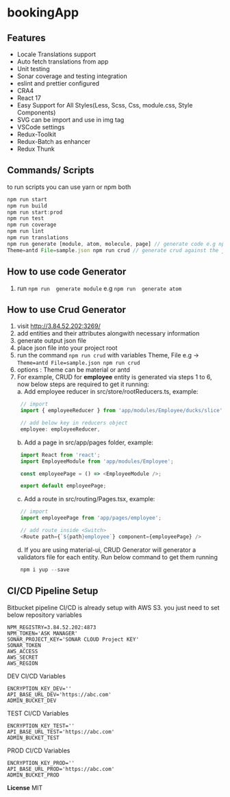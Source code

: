 
bookingApp
===================

Features
----------------------------------------------------------
- Locale Translations support
- Auto fetch translations from app
- Unit testing
- Sonar coverage and testing integration
- eslint and prettier configured
- CRA4
- React 17
- Easy Support for All Styles(Less, Scss, Css, module.css, Style Components)
- SVG can be import and use in img tag
- VSCode settings
- Redux-Toolkit
- Redux-Batch as enhancer
- Redux Thunk

Commands/ Scripts
----------------------------------------------------------
to run scripts you can use yarn or npm both
```javascript
npm run start
npm run build
npm run start:prod
npm run test
npm run coverage
npm run lint
npm run translations
npm run generate [module, atom, molecule, page] // generate code e.g npm run generate module
Theme=antd File=sample.json npm run crud // generate crud against the json file

```
## How to use code Generator
1. run `npm run  generate module` e.g `npm run  generate atom` 

## How to use Crud Generator
1. visit http://3.84.52.202:3269/
2. add entities and their attributes alongwith necessary information
3. generate output json file
4. place json file into your project root
5. run the command `npm run crud` with variables Theme, File e.g -> `Theme=antd File=sample.json npm run crud`
6. options : Theme can be material or antd
7. For example, CRUD for **employee** entity is generated via steps 1 to 6, now below steps are required to get it running: <br/>
   a. Add employee reducer in src/store/rootReducers.ts, example: 
   ```javascript
    // import
    import { employeeReducer } from 'app/modules/Employee/ducks/slice';

    // add below key in reducers object
    employee: employeeReducer,
   ```
   b. Add a page in src/app/pages folder, example:
   ```javascript
    import React from 'react';
    import EmployeeModule from 'app/modules/Employee';

    const employeePage = () => <EmployeeModule />;

    export default employeePage;

   ```
   c. Add a route in src/routing/Pages.tsx, example:
   ```javascript
    // import
    import employeePage from 'app/pages/employee';

    // add route inside <Switch>
    <Route path={`${path}employee`} component={employeePage} />
   ``` 
   d. If you are using material-ui, CRUD Generator will generator a validators file for each entity. 
   Run below command to get them running
   ```javascript
    npm i yup --save
   ``` 

CI/CD Pipeline Setup
----------------------------------------------------------
Bitbucket pipeline CI/CD is already setup with AWS S3.
you just need to set below repository variables
```
NPM_REGISTRY=3.84.52.202:4873
NPM_TOKEN='ASK MANAGER'
SONAR_PROJECT_KEY='SONAR CLOUD Project KEY'
SONAR_TOKEN
AWS_ACCESS
AWS_SECRET
AWS_REGION
```
DEV CI/CD Variables
```
ENCRYPTION_KEY_DEV=''
API_BASE_URL_DEV='https://abc.com'
ADMIN_BUCKET_DEV
```
TEST CI/CD Variables
```
ENCRYPTION_KEY_TEST=''
API_BASE_URL_TEST='https://abc.com'
ADMIN_BUCKET_TEST
```
PROD CI/CD Variables
```
ENCRYPTION_KEY_PROD=''
API_BASE_URL_PROD='https://abc.com'
ADMIN_BUCKET_PROD
```

**License**
MIT

